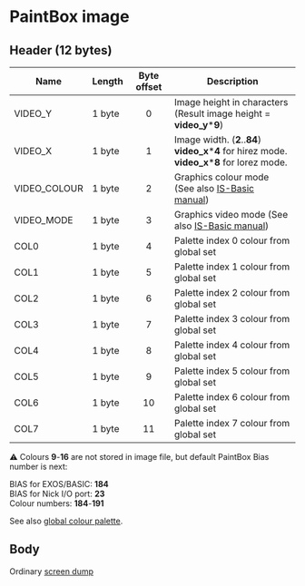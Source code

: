 # PaintBox image

## Header (12 bytes)

| Name         | Length | Byte offset | Description                                                                            |
| ------------ | ------ |:-----------:| -------------------------------------------------------------------------------------- |
| VIDEO_Y      | 1 byte |      0      | Image height in characters (Result image height = **video_y**\***9**)                  |
| VIDEO_X      | 1 byte |      1      | Image width. (**2**..**84**)</br>**video_x**\***4** for hirez mode.</br>**video_x**\***8** for lorez mode.                                                             |
| VIDEO_COLOUR | 1 byte |      2      | Graphics colour mode (See also [IS-Basic manual](../../is-basic/man_vo-video-col.md )) |
| VIDEO_MODE   | 1 byte |      3      | Graphics video mode (See also [IS-Basic manual](../../is-basic/man_vo-video-mode.md )) |
| COL0         | 1 byte |      4      | Palette index 0 colour from global set                                                 |
| COL1         | 1 byte |      5      | Palette index 1 colour from global set                                                 |
| COL2         | 1 byte |      6      | Palette index 2 colour from global set                                                 |
| COL3         | 1 byte |      7      | Palette index 3 colour from global set                                                 |
| COL4         | 1 byte |      8      | Palette index 4 colour from global set                                                 |
| COL5         | 1 byte |      9      | Palette index 5 colour from global set                                                 |
| COL6         | 1 byte |      10      | Palette index 6 colour from global set                                                 |
| COL7         | 1 byte |      11      | Palette index 7 colour from global set                                                 |

⚠ Colours **9**-**16** are not stored in image file, but default PaintBox Bias number is next:

BIAS for EXOS/BASIC: **184**  
BIAS for Nick I/O port: **23**  
Colour numbers: **184**-**191**

See also [global colour palette](http://ep.lgb.hu/colors.html).

## Body

Ordinary [screen dump](fmt_img-screen.md)
